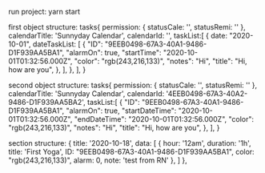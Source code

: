 run project:
yarn start


first object structure: 
tasks{
  permission: {
    statusCale: '',
    statusRemi: ''
  },
  calendarTitle: 'Sunnyday Calendar',
  calendarId: '',
  taskList:[
    {
      date: "2020-10-01",
      dateTaskList: [
        {
          "ID": "9EEB0498-67A3-40A1-9486-D1F939AA5BA1",
          "alarmOn": true,
          "startTime": "2020-10-01T01:32:56.000Z",
          "color": "rgb(243,216,133)",
          "notes": "Hi",
          "title": "Hi, how are you",
        },
      ],
    },
  ],
}

second object structure: 
tasks{
  permission: {
    statusCale: '',
    statusRemi: ''
  },
  calendarTitle: 'Sunnyday Calendar',
  calendarId: '4EEB0498-67A3-40A2-9486-D1F939AA5BA2',
  taskList:[
    {
      "ID": "9EEB0498-67A3-40A1-9486-D1F939AA5BA1",
      "alarmOn": true,
      "startDateTime": "2020-10-01T01:32:56.000Z",
      "endDateTime": "2020-10-01T01:32:56.000Z",
      "color": "rgb(243,216,133)",
      "notes": "Hi",
      "title": "Hi, how are you",
    },
  ],
}

section structure:
{
  title: '2020-10-18', 
  data: [
    {
      hour: '12am', 
      duration: '1h', 
      title: 'First Yoga', 
      ID: "9EEB0498-67A3-40A1-9486-D1F939AA5BA1", 
      color: "rgb(243,216,133)",
      alarm: 0,
      note: 'test from RN'
    },
  ]
},
